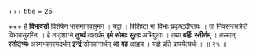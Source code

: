 +++
title = 25

+++
हे **विभावसो** विशेषेण भासमानवसुमन् । यद्वा । विशिष्टा भा विभाः प्रकृष्टदीप्तयः । ता निवसन्त्यत्रेति विभावसुरग्निः । हे तादृशाग्ने **तुभ्यं** त्वदर्थम् **इमे** **सोमाः** **सुताः** अभिषुताः । तथा **बर्हिः** **स्तीर्णम्** । तस्मात् **स्तोतृभ्यः** अस्मभ्यमस्मदर्थम् **इन्द्रं** सोमपानार्थम् **आ** **वह** आह्वय । यज्ञे प्रति प्रापयेत्यर्थः ॥ ॥ २५ ॥